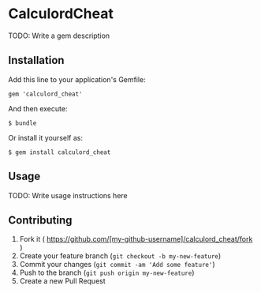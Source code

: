 # CalculordCheat

TODO: Write a gem description

## Installation

Add this line to your application's Gemfile:

    gem 'calculord_cheat'

And then execute:

    $ bundle

Or install it yourself as:

    $ gem install calculord_cheat

## Usage

TODO: Write usage instructions here

## Contributing

1. Fork it ( https://github.com/[my-github-username]/calculord_cheat/fork )
2. Create your feature branch (`git checkout -b my-new-feature`)
3. Commit your changes (`git commit -am 'Add some feature'`)
4. Push to the branch (`git push origin my-new-feature`)
5. Create a new Pull Request
